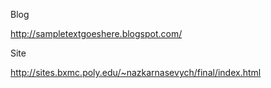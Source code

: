 Blog

http://sampletextgoeshere.blogspot.com/

Site

http://sites.bxmc.poly.edu/~nazkarnasevych/final/index.html
